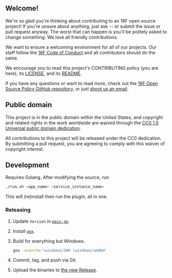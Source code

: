 ## Welcome!

We're so glad you're thinking about contributing to an 18F open source project! If you're unsure about anything, just ask -- or submit the issue or pull request anyway. The worst that can happen is you'll be politely asked to change something. We love all friendly contributions.

We want to ensure a welcoming environment for all of our projects. Our staff follow the [18F Code of Conduct](https://github.com/18F/code-of-conduct/blob/master/code-of-conduct.md) and all contributors should do the same.

We encourage you to read this project's CONTRIBUTING policy (you are here), its [LICENSE](LICENSE.md), and its [README](README.md).

If you have any questions or want to read more, check out the [18F Open Source Policy GitHub repository](https://github.com/18f/open-source-policy), or just [shoot us an email](mailto:18f@gsa.gov).

## Public domain

This project is in the public domain within the United States, and
copyright and related rights in the work worldwide are waived through
the [CC0 1.0 Universal public domain dedication](https://creativecommons.org/publicdomain/zero/1.0/).

All contributions to this project will be released under the CC0
dedication. By submitting a pull request, you are agreeing to comply
with this waiver of copyright interest.

## Development

Requires Golang. After modifying the source, run

```sh
./run.sh <app_name> <service_instance_name>
```

This will (re)install then run the plugin, all in one.

### Releasing

1. Update `Version` in [`main.go`](main.go).
1. Install [`gox`](https://github.com/mitchellh/gox).
1. Build for everything but Windows.

    ```sh
    gox -osarch='!windows/386 !windows/amd64'
    ```

1. Commit, tag, and push via Git.
1. Upload the binaries to [the new Release](https://github.com/18F/cf-db-connect/releases).
